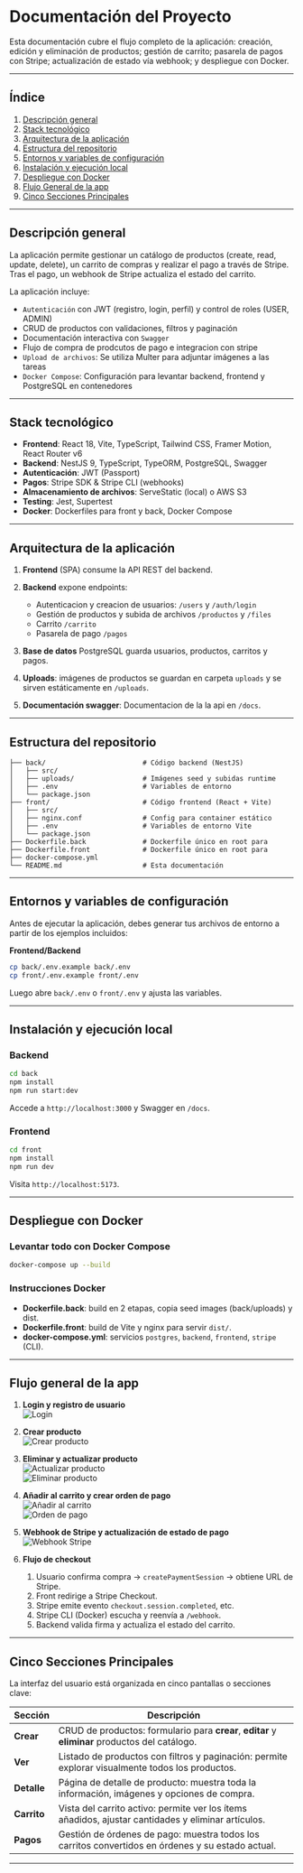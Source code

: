 # Documentación del Proyecto

Esta documentación cubre el flujo completo de la aplicación: creación, edición y eliminación de productos; gestión de carrito; pasarela de pagos con Stripe; actualización de estado vía webhook; y despliegue con Docker.

---

## Índice

1. [Descripción general](#descripción-general)
2. [Stack tecnológico](#stack-tecnológico)
3. [Arquitectura de la aplicación](#arquitectura-de-la-aplicación)
4. [Estructura del repositorio](#estructura-del-repositorio)
5. [Entornos y variables de configuración](#entornos-y-variables-de-configuración)
6. [Instalación y ejecución local](#instalación-y-ejecución-local)
7. [Despliegue con Docker](#despliegue-con-docker)
8. [Flujo General de la app](#flujo-General-de-la-app)
9. [Cinco Secciones Principales](#cinco-secciones-principales)


---


## Descripción general

La aplicación permite gestionar un catálogo de productos (create, read, update, delete), un carrito de compras y realizar el pago a través de Stripe. Tras el pago, un webhook de Stripe actualiza el estado del carrito.

La aplicación incluye:

- `Autenticación` con JWT (registro, login, perfil) y control de roles (USER, ADMIN)
- CRUD de productos con validaciones, filtros y paginación
- Documentación interactiva con `Swagger`
- Flujo de compra de prodcutos de pago e integracion con stripe
- `Upload de archivos`: Se utiliza Multer para adjuntar imágenes a las tareas
- `Docker Compose`: Configuración para levantar backend, frontend y PostgreSQL en contenedores


---

## Stack tecnológico

* **Frontend**: React 18, Vite, TypeScript, Tailwind CSS, Framer Motion, React Router v6
* **Backend**: NestJS 9, TypeScript, TypeORM, PostgreSQL, Swagger
* **Autenticación**: JWT (Passport)
* **Pagos**: Stripe SDK & Stripe CLI (webhooks)
* **Almacenamiento de archivos**: ServeStatic (local) o AWS S3
* **Testing**: Jest, Supertest
* **Docker**: Dockerfiles para front y back, Docker Compose

---

## Arquitectura de la aplicación

1. **Frontend** (SPA) consume la API REST del backend.
2. **Backend** expone endpoints:

   * Autenticacion y creacion de usuarios: `/users` y `/auth/login`
   * Gestión de productos y subida de archivos `/productos` y `/files`
   * Carrito `/carrito`
   * Pasarela de pago `/pagos`

4. **Base de datos** PostgreSQL guarda usuarios, productos, carritos y pagos.
5. **Uploads**: imágenes de productos se guardan en carpeta `uploads` y se sirven estáticamente en `/uploads`.
5. **Documentación swagger**: Documentacion de la la api en `/docs`.
---

## Estructura del repositorio

```
├── back/                        # Código backend (NestJS)
│   ├── src/
│   ├── uploads/                 # Imágenes seed y subidas runtime
│   ├── .env                     # Variables de entorno
│   └── package.json
├── front/                       # Código frontend (React + Vite)
│   ├── src/
│   ├── nginx.conf               # Config para container estático
│   ├── .env                     # Variables de entorno Vite
│   └── package.json
├── Dockerfile.back              # Dockerfile único en root para 
├── Dockerfile.front             # Dockerfile único en root para 
├── docker-compose.yml
└── README.md                    # Esta documentación
```

---

## Entornos y variables de configuración

Antes de ejecutar la aplicación, debes generar tus archivos de entorno a partir de los ejemplos incluidos:

**Frontend/Backend**

   ```bash
   cp back/.env.example back/.env
   cp front/.env.example front/.env
   ```

   Luego abre `back/.env` o `front/.env` y ajusta las variables.

---

## Instalación y ejecución local

### Backend

```bash
cd back
npm install
npm run start:dev
```

Accede a `http://localhost:3000` y Swagger en `/docs`.

### Frontend

```bash
cd front
npm install
npm run dev
```

Visita `http://localhost:5173`.

---

## Despliegue con Docker

### Levantar todo con Docker Compose

```bash
docker-compose up --build
```

### Instrucciones Docker

* **Dockerfile.back**: build en 2 etapas, copia seed images (back/uploads) y dist.
* **Dockerfile.front**: build de Vite y nginx para servir `dist/`.
* **docker-compose.yml**: servicios `postgres`, `backend`, `frontend`, `stripe` (CLI).

---

## Flujo general de la app

1. **Login y registro de usuario**  
   ![Login](assets/login.gif)

2. **Crear producto**  
   ![Crear producto](assets/create.gif)

3. **Eliminar y actualizar producto**  
   ![Actualizar producto](assets/update.gif)  
   ![Eliminar producto](assets/delete.gif)

4. **Añadir al carrito y crear orden de pago**  
   ![Añadir al carrito](assets/añadircarrito.gif)  
   ![Orden de pago](assets/ordendepago.gif)

5. **Webhook de Stripe y actualización de estado de pago**  
   ![Webhook Stripe](assets/stripe.gif)

6. **Flujo de checkout**  
   1. Usuario confirma compra → `createPaymentSession` → obtiene URL de Stripe.  
   2. Front redirige a Stripe Checkout.  
   3. Stripe emite evento `checkout.session.completed`, etc.  
   4. Stripe CLI (Docker) escucha y reenvía a `/webhook`.  
   5. Backend valida firma y actualiza el estado del carrito.

---


## Cinco Secciones Principales

La interfaz del usuario está organizada en cinco pantallas o secciones clave:

| Sección  | Descripción                                                                                         |
| -------- | --------------------------------------------------------------------------------------------------- |
| **Crear**    | CRUD de productos: formulario para **crear**, **editar** y **eliminar** productos del catálogo.      |
| **Ver**      | Listado de productos con filtros y paginación: permite explorar visualmente todos los productos.   |
| **Detalle**  | Página de detalle de producto: muestra toda la información, imágenes y opciones de compra.         |
| **Carrito**  | Vista del carrito activo: permite ver los ítems añadidos, ajustar cantidades y eliminar artículos. |
| **Pagos**    | Gestión de órdenes de pago: muestra todos los carritos convertidos en órdenes y su estado actual.  |

---